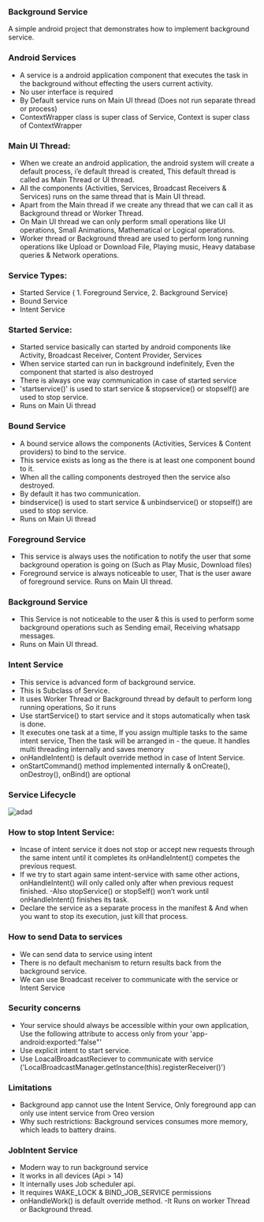 ### Background Service

A simple android project that demonstrates how to implement background service.


### Android Services

- A service is a android application component that executes the task in the background without effecting the users current activity.
- No user interface is required 
- By Default service runs on Main UI thread (Does not run separate  thread or process)
- ContextWrapper class is super class of Service, Context is super class of ContextWrapper

### Main UI Thread:

- When we create an android application, the android system will create a default process, i’e default thread is created, This default thread is called as Main Thread or UI thread.
- All the components (Activities, Services, Broadcast Receivers & Services) runs on the same thread that is Main UI thread.
- Apart from the Main thread if we create any thread that we can call it as Background thread or Worker Thread.
- On Main UI thread we can only perform small operations like UI operations, Small Animations, Mathematical or Logical operations.
- Worker thread or Background thread are used to perform long running operations like Upload or Download File, Playing music, Heavy database queries & Network operations.   

### Service Types:

* Started Service ( 1. Foreground Service, 2. Background Service)
* Bound Service
* Intent Service

### Started Service:

- Started service basically can started by android components like Activity, Broadcast  Receiver, Content Provider, Services
- When service started can run in background indefinitely, Even the component that started is also destroyed
- There is always one way communication in case of started service
- 'startservice()' is used to start service & stopservice() or stopself() are used to stop service.
- Runs on Main Ui thread

### Bound Service

- A bound service allows the components (Activities, Services & Content providers) to bind to the service.
- This service exists as long as the there is at least one component bound to it.
- When all the calling components destroyed then the service also destroyed.
- By default it has two communication.
- bindservice() is used to start service & unbindservice() or stopself() are used to stop service.
- Runs on Main Ui thread

### Foreground Service

- This service is always uses the notification to notify the user that some background operation is going on (Such as Play Music, Download files)
- Foreground service is always noticeable to user, That is the user aware of foreground service.
Runs on Main UI thread.

### Background Service

- This Service is not noticeable to the user & this is used to perform some background operations such as Sending email, Receiving whatsapp messages.
- Runs on Main UI thread.

### Intent Service

- This service is advanced form of background service.
- This is Subclass of Service.
- It uses Worker Thread or Background thread by default to perform long running operations, So it runs 
- Use startService() to start service and it stops automatically when task is done.
- It executes one task at a time, If you assign multiple tasks to the same intent service, Then the task will be arranged in - the queue. It handles multi threading internally and saves memory
- onHandleIntent() is default override method in case of Intent Service.
- onStartCommand() method implemented internally & onCreate(), onDestroy(), onBind() are optional

### Service Lifecycle

![adad](https://user-images.githubusercontent.com/10658016/67318530-3d27e600-f529-11e9-87b8-0768c8c27b1f.png)



### How to stop Intent Service:

- Incase of intent service it does not stop or accept new requests through the same intent until it completes its onHandleIntent() competes the previous request.
- If we try to start again same intent-service with same other actions, onHandleIntent() will only called only after when previous request finished.
-Also stopService() or stopSelf() won’t work until onHandleIntent() finishes its task.
- Declare the service as a separate process in the manifest & And when you want to stop its execution, just kill that process. 

### How to send Data to services

- We can send data to service using intent
- There is no default mechanism to return results back from the background service.
- We can use Broadcast receiver to communicate with the service or Intent Service

### Security concerns

- Your service should always be accessible within your own application, Use the following attribute to access only from your 'app- android:exported:”false"'
- Use explicit intent to start service.
- Use LoacalBroadcastReciever to communicate with service ('LocalBroadcastManager.getInstance(this).registerReceiver()')

### Limitations

- Background app cannot use the Intent Service, Only foreground app can only use intent service from Oreo version
- Why such restrictions: Background services consumes more memory, which leads to battery drains. 

### JobIntent Service 

- Modern way to run background service
- It works in all devices (Api > 14)
- It internally uses Job scheduler api.
- It requires WAKE_LOCK & BIND_JOB_SERVICE permissions
- onHandleWork() is default override method.
-It Runs on worker Thread or Background thread.

